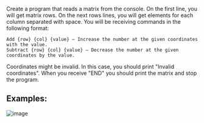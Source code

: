Create a program that reads a matrix from the console. On the first line, you will get matrix rows. On the next rows lines, you will get elements for each column
separated with space. You will be receiving commands in the following format:

	Add {row} {col} {value} – Increase the number at the given coordinates with the value.
	Subtract {row} {col} {value} – Decrease the number at the given coordinates by the value.
  
Coordinates might be invalid. In this case, you should print "Invalid coordinates". When you receive "END" you should print the matrix and stop the program.

## Examples:

![image](https://user-images.githubusercontent.com/45227327/213295464-9d02a50e-f84b-40d3-a794-959e46e7ca32.png)
